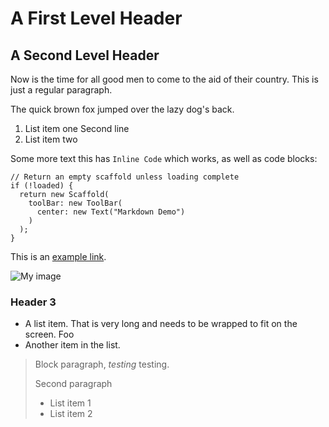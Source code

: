 A First Level Header
====================

A Second Level Header
---------------------

Now is the time for all good men to come to
the aid of their country. This is just a
regular paragraph.

The quick brown fox jumped over the lazy
dog's back.

1. List item one
Second line
2. List item two

Some more text this has `Inline Code` which works, as well as code blocks:

    // Return an empty scaffold unless loading complete
    if (!loaded) {
      return new Scaffold(
        toolBar: new ToolBar(
          center: new Text("Markdown Demo")
        )
      );
    }

This is an [example link](http://example.com/).

![My image](https://s-media-cache-ak0.pinimg.com/236x/00/3d/1b/003d1b933780b855aa568d683b91622d.jpg#200x200)

### Header 3

*   A list item. That is very long and needs to be wrapped to fit on the screen.
    Foo
*   Another item in the list.

> Block paragraph, _testing_ testing.
>
> Second paragraph
>
> - List item 1
> - List item 2
